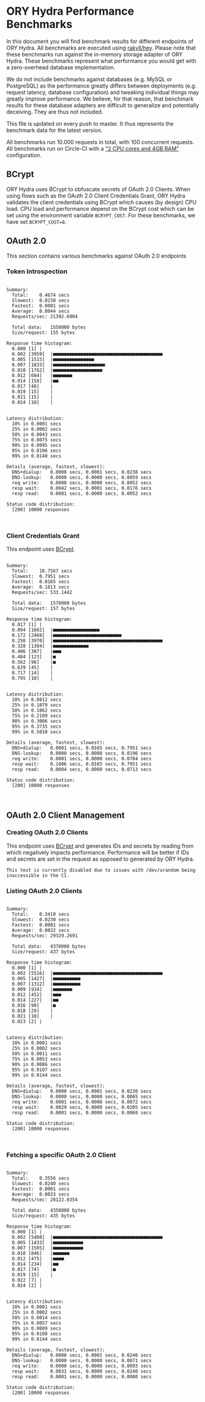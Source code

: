 # ORY Hydra Performance Benchmarks

In this document you will find benchmark results for different endpoints of ORY Hydra. All benchmarks are executed
using [rakyll/hey](https://github.com/rakyll/hey). Please note that these benchmarks run against the in-memory storage
adapter of ORY Hydra. These benchmarks represent what performance you would get with a zero-overhead database implementation.

We do not include benchmarks against databases (e.g. MySQL or PostgreSQL) as the performance greatly differs between
deployments (e.g. request latency, database configuration) and tweaking individual things may greatly improve performance.
We believe, for that reason, that benchmark results for these database adapters are difficult to generalize and potentially
deceiving. They are thus not included.

This file is updated on every push to master. It thus represents the benchmark data for the latest version.

All benchmarks run 10.000 requests in total, with 100 concurrent requests. All benchmarks run on Circle-CI with a
["2 CPU cores and 4GB RAM"](https://support.circleci.com/hc/en-us/articles/360000489307-Why-do-my-tests-take-longer-to-run-on-CircleCI-than-locally-)
configuration.

## BCrypt

ORY Hydra uses BCrypt to obfuscate secrets of OAuth 2.0 Clients. When using flows such as the OAuth 2.0 Client Credentials
Grant, ORY Hydra validates the client credentials using BCrypt which causes (by design) CPU load. CPU load and performance
depend on the BCrypt cost which can be set using the environment variable `BCRYPT_COST`. For these benchmarks,
we have set `BCRYPT_COST=8`.

## OAuth 2.0

This section contains various benchmarks against OAuth 2.0 endpoints

### Token Introspection

```

Summary:
  Total:	0.4674 secs
  Slowest:	0.0238 secs
  Fastest:	0.0001 secs
  Average:	0.0044 secs
  Requests/sec:	21392.6904
  
  Total data:	1550000 bytes
  Size/request:	155 bytes

Response time histogram:
  0.000 [1]	|
  0.002 [3959]	|■■■■■■■■■■■■■■■■■■■■■■■■■■■■■■■■■■■■■■■■
  0.005 [1515]	|■■■■■■■■■■■■■■■
  0.007 [1833]	|■■■■■■■■■■■■■■■■■■■
  0.010 [1762]	|■■■■■■■■■■■■■■■■■■
  0.012 [684]	|■■■■■■■
  0.014 [158]	|■■
  0.017 [48]	|
  0.019 [15]	|
  0.021 [15]	|
  0.024 [10]	|


Latency distribution:
  10% in 0.0001 secs
  25% in 0.0002 secs
  50% in 0.0043 secs
  75% in 0.0075 secs
  90% in 0.0095 secs
  95% in 0.0106 secs
  99% in 0.0140 secs

Details (average, fastest, slowest):
  DNS+dialup:	0.0000 secs, 0.0001 secs, 0.0238 secs
  DNS-lookup:	0.0000 secs, 0.0000 secs, 0.0059 secs
  req write:	0.0000 secs, 0.0000 secs, 0.0052 secs
  resp wait:	0.0042 secs, 0.0001 secs, 0.0176 secs
  resp read:	0.0001 secs, 0.0000 secs, 0.0052 secs

Status code distribution:
  [200]	10000 responses



```

### Client Credentials Grant

This endpoint uses [BCrypt](#bcrypt).

```

Summary:
  Total:	18.7567 secs
  Slowest:	0.7951 secs
  Fastest:	0.0165 secs
  Average:	0.1813 secs
  Requests/sec:	533.1442
  
  Total data:	1570000 bytes
  Size/request:	157 bytes

Response time histogram:
  0.017 [1]	|
  0.094 [1662]	|■■■■■■■■■■■■■■■■■
  0.172 [2468]	|■■■■■■■■■■■■■■■■■■■■■■■■■
  0.250 [3970]	|■■■■■■■■■■■■■■■■■■■■■■■■■■■■■■■■■■■■■■■■
  0.328 [1304]	|■■■■■■■■■■■■■
  0.406 [307]	|■■■
  0.484 [123]	|■
  0.562 [96]	|■
  0.639 [45]	|
  0.717 [14]	|
  0.795 [10]	|


Latency distribution:
  10% in 0.0812 secs
  25% in 0.1079 secs
  50% in 0.1862 secs
  75% in 0.2109 secs
  90% in 0.3006 secs
  95% in 0.3735 secs
  99% in 0.5010 secs

Details (average, fastest, slowest):
  DNS+dialup:	0.0001 secs, 0.0165 secs, 0.7951 secs
  DNS-lookup:	0.0000 secs, 0.0000 secs, 0.0196 secs
  req write:	0.0001 secs, 0.0000 secs, 0.0704 secs
  resp wait:	0.1806 secs, 0.0165 secs, 0.7951 secs
  resp read:	0.0004 secs, 0.0000 secs, 0.0713 secs

Status code distribution:
  [200]	10000 responses



```

## OAuth 2.0 Client Management

### Creating OAuth 2.0 Clients

This endpoint uses [BCrypt](#bcrypt) and generates IDs and secrets by reading from  which negatively impacts
performance. Performance will be better if IDs and secrets are set in the request as opposed to generated by ORY Hydra.

```
This test is currently disabled due to issues with /dev/urandom being inaccessible in the CI.
```

### Listing OAuth 2.0 Clients

```

Summary:
  Total:	0.3410 secs
  Slowest:	0.0230 secs
  Fastest:	0.0001 secs
  Average:	0.0032 secs
  Requests/sec:	29329.2691
  
  Total data:	4370000 bytes
  Size/request:	437 bytes

Response time histogram:
  0.000 [1]	|
  0.002 [5516]	|■■■■■■■■■■■■■■■■■■■■■■■■■■■■■■■■■■■■■■■■
  0.005 [1427]	|■■■■■■■■■■
  0.007 [1312]	|■■■■■■■■■■
  0.009 [934]	|■■■■■■■
  0.012 [452]	|■■■
  0.014 [227]	|■■
  0.016 [90]	|■
  0.018 [29]	|
  0.021 [10]	|
  0.023 [2]	|


Latency distribution:
  10% in 0.0001 secs
  25% in 0.0002 secs
  50% in 0.0011 secs
  75% in 0.0053 secs
  90% in 0.0086 secs
  95% in 0.0107 secs
  99% in 0.0144 secs

Details (average, fastest, slowest):
  DNS+dialup:	0.0000 secs, 0.0001 secs, 0.0230 secs
  DNS-lookup:	0.0000 secs, 0.0000 secs, 0.0065 secs
  req write:	0.0001 secs, 0.0000 secs, 0.0072 secs
  resp wait:	0.0029 secs, 0.0000 secs, 0.0205 secs
  resp read:	0.0001 secs, 0.0000 secs, 0.0068 secs

Status code distribution:
  [200]	10000 responses



```

### Fetching a specific OAuth 2.0 Client

```

Summary:
  Total:	0.3556 secs
  Slowest:	0.0240 secs
  Fastest:	0.0001 secs
  Average:	0.0033 secs
  Requests/sec:	28122.0354
  
  Total data:	4350000 bytes
  Size/request:	435 bytes

Response time histogram:
  0.000 [1]	|
  0.002 [5408]	|■■■■■■■■■■■■■■■■■■■■■■■■■■■■■■■■■■■■■■■■
  0.005 [1433]	|■■■■■■■■■■■
  0.007 [1505]	|■■■■■■■■■■■
  0.010 [846]	|■■■■■■
  0.012 [475]	|■■■■
  0.014 [234]	|■■
  0.017 [74]	|■
  0.019 [15]	|
  0.022 [7]	|
  0.024 [2]	|


Latency distribution:
  10% in 0.0001 secs
  25% in 0.0002 secs
  50% in 0.0014 secs
  75% in 0.0057 secs
  90% in 0.0089 secs
  95% in 0.0108 secs
  99% in 0.0144 secs

Details (average, fastest, slowest):
  DNS+dialup:	0.0000 secs, 0.0001 secs, 0.0240 secs
  DNS-lookup:	0.0000 secs, 0.0000 secs, 0.0071 secs
  req write:	0.0000 secs, 0.0000 secs, 0.0093 secs
  resp wait:	0.0031 secs, 0.0000 secs, 0.0240 secs
  resp read:	0.0001 secs, 0.0000 secs, 0.0080 secs

Status code distribution:
  [200]	10000 responses



```
